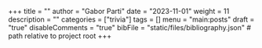 +++
title = ""
author = "Gabor Parti"
date = "2023-11-01"
weight = 11
description = ""
categories = ["trivia"]
tags = []
menu = "main:posts"
draft = "true"
disableComments = "true"
bibFile = "static/files/bibliography.json" # path relative to project root
+++

<!-- 
# Bibliography

{{< bibliography cited >}} -->